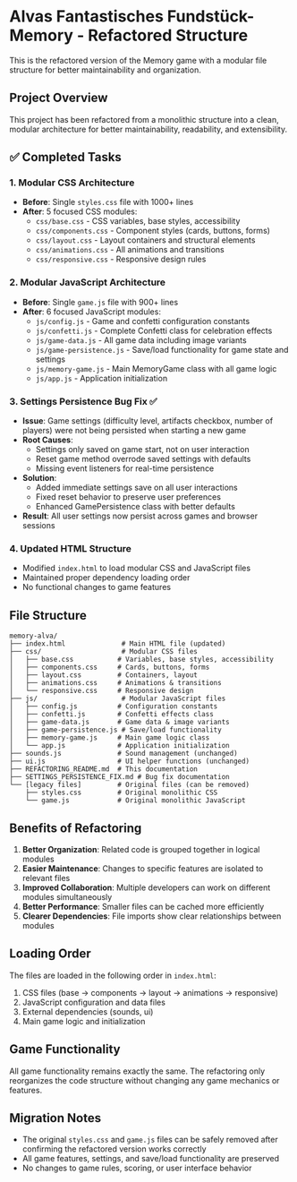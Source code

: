 # Alvas Fantastisches Fundstück-Memory - Refactored Structure

This is the refactored version of the Memory game with a modular file structure for better maintainability and organization.

## Project Overview

This project has been refactored from a monolithic structure into a clean, modular architecture for better maintainability, readability, and extensibility.

## ✅ Completed Tasks

### 1. Modular CSS Architecture
- **Before**: Single `styles.css` file with 1000+ lines
- **After**: 5 focused CSS modules:
  - `css/base.css` - CSS variables, base styles, accessibility
  - `css/components.css` - Component styles (cards, buttons, forms)  
  - `css/layout.css` - Layout containers and structural elements
  - `css/animations.css` - All animations and transitions
  - `css/responsive.css` - Responsive design rules

### 2. Modular JavaScript Architecture  
- **Before**: Single `game.js` file with 900+ lines
- **After**: 6 focused JavaScript modules:
  - `js/config.js` - Game and confetti configuration constants
  - `js/confetti.js` - Complete Confetti class for celebration effects
  - `js/game-data.js` - All game data including image variants
  - `js/game-persistence.js` - Save/load functionality for game state and settings
  - `js/memory-game.js` - Main MemoryGame class with all game logic
  - `js/app.js` - Application initialization

### 3. Settings Persistence Bug Fix ✅
- **Issue**: Game settings (difficulty level, artifacts checkbox, number of players) were not being persisted when starting a new game
- **Root Causes**:
  - Settings only saved on game start, not on user interaction
  - Reset game method overrode saved settings with defaults
  - Missing event listeners for real-time persistence
- **Solution**: 
  - Added immediate settings save on all user interactions
  - Fixed reset behavior to preserve user preferences
  - Enhanced GamePersistence class with better defaults
- **Result**: All user settings now persist across games and browser sessions

### 4. Updated HTML Structure
- Modified `index.html` to load modular CSS and JavaScript files
- Maintained proper dependency loading order
- No functional changes to game features

## File Structure

```
memory-alva/
├── index.html              # Main HTML file (updated)
├── css/                    # Modular CSS files
│   ├── base.css           # Variables, base styles, accessibility
│   ├── components.css     # Cards, buttons, forms
│   ├── layout.css         # Containers, layout
│   ├── animations.css     # Animations & transitions
│   └── responsive.css     # Responsive design
├── js/                     # Modular JavaScript files
│   ├── config.js          # Configuration constants
│   ├── confetti.js        # Confetti effects class
│   ├── game-data.js       # Game data & image variants
│   ├── game-persistence.js # Save/load functionality
│   ├── memory-game.js     # Main game logic class
│   └── app.js             # Application initialization
├── sounds.js              # Sound management (unchanged)
├── ui.js                  # UI helper functions (unchanged)
├── REFACTORING_README.md  # This documentation
├── SETTINGS_PERSISTENCE_FIX.md # Bug fix documentation
└── [legacy files]         # Original files (can be removed)
    ├── styles.css         # Original monolithic CSS
    └── game.js            # Original monolithic JavaScript
```

## Benefits of Refactoring

1. **Better Organization**: Related code is grouped together in logical modules
2. **Easier Maintenance**: Changes to specific features are isolated to relevant files
3. **Improved Collaboration**: Multiple developers can work on different modules simultaneously
4. **Better Performance**: Smaller files can be cached more efficiently
5. **Clearer Dependencies**: File imports show clear relationships between modules

## Loading Order

The files are loaded in the following order in `index.html`:

1. CSS files (base → components → layout → animations → responsive)
2. JavaScript configuration and data files
3. External dependencies (sounds, ui)
4. Main game logic and initialization

## Game Functionality

All game functionality remains exactly the same. The refactoring only reorganizes the code structure without changing any game mechanics or features.

## Migration Notes

- The original `styles.css` and `game.js` files can be safely removed after confirming the refactored version works correctly
- All game features, settings, and save/load functionality are preserved
- No changes to game rules, scoring, or user interface behavior
